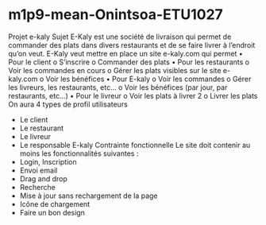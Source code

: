 # m1p9-mean-Onintsoa-ETU1027

Projet e-kaly 
Sujet
E-Kaly est une société de livraison qui permet de commander des plats dans divers restaurants et de
se faire livrer à l’endroit qu’on veut.
E-Kaly veut mettre en place un site e-kaly.com qui permet
• Pour le client
o S’inscrire
o Commander des plats
• Pour les restaurants
o Voir les commandes en cours
o Gérer les plats visibles sur le site e-kaly.com
o Voir les bénéfices
• Pour E-kaly
o Voir les commandes
o Gérer les livreurs, les restaurants, etc…
o Voir les bénéfices (par jour, par restaurants, etc…)
• Pour le livreur
o Voir les plats à livrer
2
o Livrer les plats
On aura 4 types de profil utilisateurs
- Le client
- Le restaurant
- Le livreur
- Le responsable E-kaly
Contrainte	fonctionnelle
Le site doit contenir au moins les fonctionnalités suivantes :
- Login, Inscription
- Envoi email
- Drag and drop
- Recherche
- Mise à jour sans rechargement de la page
- Icône de chargement
- Faire un bon design
